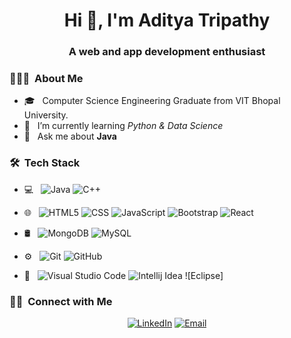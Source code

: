 <h1 align="center">Hi 👋, I'm Aditya Tripathy</h1>
<h3 align="center">A web and app development enthusiast</h3>

<h3> 👨🏻‍💻 &nbsp;About Me </h3>

- 🎓 &nbsp; Computer Science Engineering Graduate from VIT Bhopal University.
- 🌱 &nbsp; I’m currently learning *Python & Data Science*
- 💬 &nbsp; Ask me about **Java**

<h3> 🛠 &nbsp;Tech Stack</h3>

- 💻 &nbsp;
  ![Java](https://img.shields.io/badge/java-%23ED8B00.svg?style=for-the-badge&logo=openjdk&logoColor=white)
  ![C++](https://img.shields.io/badge/c++-%2300599C.svg?style=for-the-badge&logo=c%2B%2B&logoColor=white)
  
- 🌐 &nbsp;
  ![HTML5](https://img.shields.io/badge/-HTML5-333333?style=flat&logo=HTML5)
  ![CSS](https://img.shields.io/badge/-CSS-333333?style=flat&logo=CSS3&logoColor=1572B6)
  ![JavaScript](https://img.shields.io/badge/-JavaScript-333333?style=flat&logo=javascript)
  ![Bootstrap](https://img.shields.io/badge/-Bootstrap-333333?style=flat&logo=bootstrap&logoColor=563D7C)
  ![React](https://img.shields.io/badge/-React-333333?style=flat&logo=react)
- 🛢 &nbsp;
  ![MongoDB](https://img.shields.io/badge/-MongoDB-333333?style=flat&logo=mongodb)
  ![MySQL](https://img.shields.io/badge/-MySQL-333333?style=flat&logo=mysql)
- ⚙️ &nbsp;
  ![Git](https://img.shields.io/badge/-Git-333333?style=flat&logo=git)
  ![GitHub](https://img.shields.io/badge/-GitHub-333333?style=flat&logo=github)
- 🔧 &nbsp;
  ![Visual Studio Code](https://img.shields.io/badge/-Visual%20Studio%20Code-333333?style=flat&logo=visual-studio-code&logoColor=007ACC)
  ![Intellij Idea](https://img.shields.io/badge/-Intellij%20Idea-333333?style=flat&logo=intellij-ideacode&logoColor=007ACC)
  ![Eclipse]

<h3> 🤝🏻 &nbsp;Connect with Me </h3>

<p align="center">
<a href="https://www.linkedin.com/in/tripathyaditya"><img alt="LinkedIn" src="https://img.shields.io/badge/LinkedIn-Aditya%20Tripathy-blue?style=flat-square&logo=linkedin"></a>
<a href="mailto:adityatripathy1968@gmail.com"><img alt="Email" src="https://img.shields.io/badge/Email-adityatripathy1968@gmail.com-blue?style=flat-square&logo=gmail"></a>
</p>

<!---
Aditya10467/Aditya10467 is a ✨ special ✨ repository because its `README.md` (this file) appears on your GitHub profile.
You can click the Preview link to take a look at your changes.
--->
